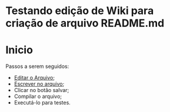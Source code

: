 # Testando edição de Wiki para criação de arquivo README.md

# Inicio

Passos a serem seguidos:
* [Editar o Arquivo](https://github.com/fecoba/start_github/wiki/Editar-Arquivo);
* [Escrever no arquivo](https://github.com/fecoba/start_github/wiki/Escrever-no-arquivo);
* Clicar no botão salvar;
* Compilar o arquivo;
* Executá-lo para testes.
